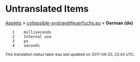 # Untranslated Items
[Applets](../../../README.md) &#187; [collapsible-systray@feuerfuchs.eu](../README.md) &#187; **German (de)**

       1	milliseconds
       2	Internal use
       3	px
       4	seconds

<sup>This translation status table was last updated on 2017-09-20, 23:43 UTC.</sup>
